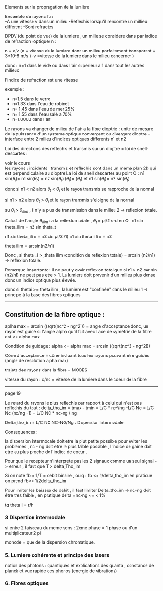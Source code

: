 Elements sur la propragation de la lumière 

Ensemble de rayons fu :  
    -A une vitesse v dans un milieu 
    -Reflechis lorsqu'il rencontre un millieu different
    -Sont refractes 

DPDV (du point de vue) de la lumiere , un milie se considere dans par indice de refraction (optique) n  : 


n = c/v (c = vitesse de la lumiere dans un milieu parfaitement transparent = 3*10^8 m/s ) (v =vitesse de la lumiere dans le milieu concerner )

donc :
n=1 dans le vide ou dans l'air 
superieur a 1 dans tout les autres milieux
 
l'indice de refraction est une vitesse 

exemple : 
* n=1.5 dans le verre 
* n=1.33 dans l'eau de robinet
* n= 1.45 dans l'eau de mer 25% 
* n= 1.55 dans l'eau salé a 70%
* n=1.0003 dans l'air 

Le rayons va changer de milieu de l'air a la fibre 
dioptrie : unite de mesure de la puissance d'un systeme optique convergent ou divergent
dioptre = interface entre 2 milieu d'indices optiques differents n1 et n2 

Loi des directions des reflechis et transmis sur un dioptre = loi de snell-descartes :  

voir le cours  
les rayons : 
incidents , transmis et reflechis sont dans un meme plan 2D  qui est perpendiculaire au dioptre
La loi de snell descartes au point O : 
n1 sin($\theta_i$)= n1 sin($\theta_r$) = n2 sin($\theta_t$) ($\theta_i$)= ($\theta_r$) et n1 sin($\theta_i$)= n2 sin($\theta_t$)

donc si n1 < n2 alors $\theta_t$ < $\theta_i$ et le rayon transmis se rapproche de la normal 

si n1 > n2 alors $\theta_t$ > $\theta_i$ et le rayon transmis s'eloigne de la normal

su $\theta_i$ > $\theta_{ilim}$  , il n'y a plus de transmission dans le milieu 2 -> reflexion totale. 

Calcul de l'angle $\theta_{ilim}$ :
a la reflexion totale , $\theta_t$ = pi/2 
s-d en O : n1 sin theta_ilim = n2 sin theta_t

n1 sin theta_ilim = n2 sin pi/2 (1)
n1 sin theta i lim = n2

theta ilim = arcsin(n2/n1)

Donc , si theta _i > ,theta ilim (condition de reflexion totale) = arcsin (n2/n1) -> reflexion totale.

Remarque importante : il ne peut y avoir reflexion total que si n1 > n2 car sin (n2/n1) ne peut pas etre > 1. 
La lumiere doit provenir d'un milieu plus dense donc un indice optique plus élevée.

donc si thetai >= theta ilim , la lumiere est "confinée" dans le milieu 1 -> principe à la base des fibres optiques. 

---
## Constitution de la fibre optique : 


aplha max = arcsin ((sqrt(nc^2 - ng^2))) = angle d'acceptance 
donc, un rayon est guidé si l'angle alpha qu'il fait avec l'axe de symétrie de la fibre est <= alpha max. 

Condition de guidage : alpha <= alpha max = arcsin ((sqrt(nc^2 - ng^2)))

Cône d'acceptance = cône incluant tous les rayons pouvant etre guidés (angle de resolution alpha max)

trajets des rayons dans la fibre = MODES 

vitesse du rayon : c/nc = vitesse de la lumiere dans le coeur de la fibre

--- 
page 19 

Le retard du rayons le plus reflechis par rapport à celui qui n'est pas reflechis du tout : delta_tho_im = tmax - tmin = L/C * nc²/ng -L/C Nc = L/C Nc (nc/ng -1) = L/C NC * nc-ng / ng 

Delta_tho_im = L/C NC NC-NG/Ng : Dispersion intermodale 

Consequences : 

la dispersion intermodale doit etre la plut petite possible pour eviter les problemes , nc - ng doit etre le plus faible possible , l'indice de gaine doit etre au plus proche de l'indice de coeur . 

Pour que le recepteur n'interprete pas les 2 signaux comme un seul signal -> erreur , il faut que T > delta_Tho_im

Si on note fb = 1/T = debit binaire , ou q :
fb <= 1/delta_tho_im
en pratique on prend fb<= 1/2delta_tho_im 

Pour limiter les baisses de debit , il faut limiter Delta_tho_im -> nc-ng doit être tres faible , en pratique delta =nc-ng ~= < 1% 


tg theta i = r/h


### 3 Dispertion intermodale 

si entre 2 faisceau du meme sens : 2eme phase = 1 phase ou d'un multiplicateur 2 pi

monode = que de la dispersion chromatique. 


### 5. Lumiere cohérente et principe des lasers 

notion des photons : quantiques et explications des quanta , constance de planck et vue rapide des phonos (energie de vibrations)




### 6. Fibres optiques 

